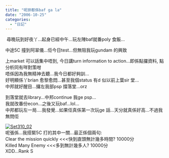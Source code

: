 ```yaml
---
title: "呢排都係baf ga la"
date: "2006-10-25"
categories: 
  - "日記"
---
```


 尋晚玩到好夜丫...起身已經中午...玩左陣baf就番poly 食飯...

中途5C 撞到阿翠儀...佢今日test...但無阻我玩gundam 的興致

上market 可以話集中唔到, 今日講turn information to action...即係點攞資料, 點分析同有咩對策咁  
唔係因為我無精神去聽...我今日都好夠訓...  
好明顯係丫brian 愈黎愈悶...甚至我個status 有d 似以前上葉sir 堂...  
中邦就好醒目...攞左我部psp 撐落堂...orz

到落堂就去library...中邦continue 我ge psp...  
我就改番份econ...之後又玩baf...lol...  
中邦都玩左一局....我發覺...如果佢真係第一次玩ge 話...天分就真係好高...不過我無問佢

[![Set310_02](images/z58408233.jpg)](http://photo.xanga.com/abbychau/ec51a85010764/photo.html)  
呢張係...我搭緊5C 打的其中一關...最正係個兩句:  
Clear the mission quickly <<<快到直頭無計幾多時間? 10000分  
Killed Many Enemy <<<多到無計幾多人? 10000分  
XDD...Rank S
